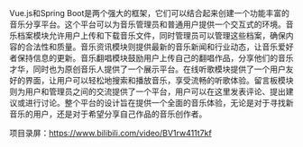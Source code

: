 ﻿Vue.js和Spring Boot是两个强大的框架，它们可以结合起来创建一个功能丰富的音乐分享平台。这个平台可以为音乐管理员和普通用户提供一个交互式的环境。音乐档案模块允许用户上传和下载音乐文件，同时管理员可以管理这些档案，确保内容的合法性和质量。音乐资讯模块则提供最新的音乐新闻和行业动态，让音乐爱好者保持信息的更新。音乐翻唱模块鼓励用户上传自己的翻唱作品，分享他们的音乐才华，同时也为原创音乐人提供了一个展示平台。在线听歌模块提供了一个用户友好的界面，让用户可以轻松地搜索和播放音乐，享受流畅的听歌体验。留言板模块则为用户和管理员之间的交流提供了一个平台，用户可以在这里发表评论、提出建议或进行讨论。整个平台的设计旨在提供一个全面的音乐体验，无论是对于寻找新音乐的用户，还是对于希望分享自己作品的音乐创作者。

项目录屏：https://www.bilibili.com/video/BV1rw411t7kf